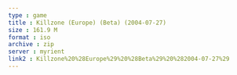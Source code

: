 ```yaml
---
type : game
title : Killzone (Europe) (Beta) (2004-07-27)
size : 161.9 M
format : iso
archive : zip
server : myrient
link2 : Killzone%20%28Europe%29%20%28Beta%29%20%282004-07-27%29
---
```

